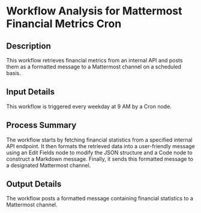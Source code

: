 # Workflow Analysis for Mattermost Financial Metrics Cron

## Description
This workflow retrieves financial metrics from an internal API and posts them as a formatted message to a Mattermost channel on a scheduled basis.

## Input Details
This workflow is triggered every weekday at 9 AM by a Cron node.

## Process Summary
The workflow starts by fetching financial statistics from a specified internal API endpoint. It then formats the retrieved data into a user-friendly message using an Edit Fields node to modify the JSON structure and a Code node to construct a Markdown message. Finally, it sends this formatted message to a designated Mattermost channel.

## Output Details
The workflow posts a formatted message containing financial statistics to a Mattermost channel.
